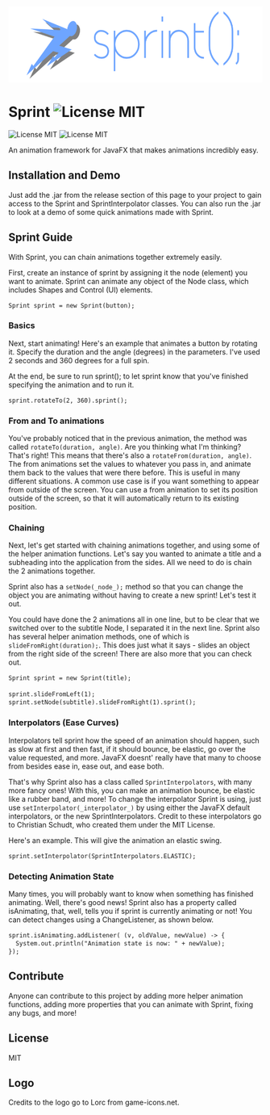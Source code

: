 <p align="center">
<img src="https://github.com/kirankunigiri/Sprint-JavaFX-Animation/blob/master/Images/Logo.png" alt="Logo" height="150">
</p>

# Sprint ![License MIT](https://img.shields.io/badge/platform-JavaFX-orange.svg)
![License MIT](https://img.shields.io/badge/license-MIT-blue.svg)
![License MIT](https://img.shields.io/badge/build-passing-brightgreen.svg)

An animation framework for JavaFX that makes animations incredibly easy.

## Installation and Demo
Just add the .jar from the release section of this page to your project to gain access to the Sprint and SprintInterpolator classes. You can also run the .jar to look at a demo of some quick animations made with Sprint.

## Sprint Guide

With Sprint, you can chain animations together extremely easily.

First, create an instance of sprint by assigning it the node (element) you want to animate. Sprint can animate any object of the Node class, which includes Shapes and Control (UI) elements.

```
Sprint sprint = new Sprint(button);
```

### Basics

Next, start animating! Here's an example that animates a button by rotating it.
Specify the duration and the angle (degrees) in the parameters.
I've used 2 seconds and 360 degrees for a full spin.

At the end, be sure to run sprint(); to let sprint know that you've finished specifying the animation and to run it.

```
sprint.rotateTo(2, 360).sprint();
```

### From and To animations

You've probably noticed that in the previous animation, the method was called ```rotateTo(duration, angle)```. Are you thinking what I'm thinking? That's right! This means that there's also a ```rotateFrom(duration, angle)```. The from animations set the values to whatever you pass in, and animate them back to the values that were there before. This is useful in many different situations. A common use case is if you want something to appear from outside of the screen. You can use a from animation to set its position outside of the screen, so that it will automatically return to its existing position.

### Chaining

Next, let's get started with chaining animations together, and using some of the helper animation functions.
Let's say you wanted to animate a title and a subheading into the application from the sides. All we need to do is chain the 2 animations together.

Sprint also has a ```setNode(_node_);``` method so that you can change the object you are animating without having to create a new sprint! Let's test it out.

You could have done the 2 animations all in one line, but to be clear that we switched over to the subtitle Node, I separated it in the next line. Sprint also has several helper animation methods, one of which is ```slideFromRight(duration);```. This does just what it says - slides an object from the right side of the screen! There are also more that you can check out.

```
Sprint sprint = new Sprint(title);

sprint.slideFromLeft(1);
sprint.setNode(subtitle).slideFromRight(1).sprint();
```

### Interpolators (Ease Curves)

Interpolators tell sprint how the speed of an animation should happen, such as slow at first and then fast, if it should bounce, be elastic, go over the value requested, and more. JavaFX doesnt' really have that many to choose from besides ease in, ease out, and ease both. 

That's why Sprint also has a class called ```SprintInterpolators```, with many more fancy ones! With this, you can make an animation bounce, be elastic like a rubber band, and more! To change the interpolator Sprint is using, just use ```setInterpolator(_interpolator_)``` by using either the JavaFX default interpolators, or the new SprintInterpolators.
Credit to these interpolators go to Christian Schudt, who created them under the MIT License.

Here's an example. This will give the animation an elastic swing.

```
sprint.setInterpolator(SprintInterpolators.ELASTIC);
```

### Detecting Animation State

Many times, you will probably want to know when something has finished animating. Well, there's good news! Sprint also has a property called isAnimating, that, well, tells you if sprint is currently animating or not! You can detect changes using a ChangeListener, as shown below.

```
sprint.isAnimating.addListener( (v, oldValue, newValue) -> {
  System.out.println("Animation state is now: " + newValue);
});
```

## Contribute
Anyone can contribute to this project by adding more helper animation functions, adding more properties that you can animate with Sprint, fixing any bugs, and more!

## License
MIT

## Logo
Credits to the logo go to Lorc from game-icons.net.
